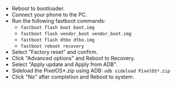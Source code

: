 - Reboot to bootloader.
- Connect your phone to the PC.
- Run the following fastboot commands:
   -  `fastboot flash boot boot.img`
   -  `fastboot flash vendor_boot vendor_boot.img`
   -  `fastboot flash dtbo dtbo.img`
   -  `fastboot reboot recovery`
- Select "Factory reset" and confirm.
- Click "Advanced options" and Reboot to Recovery.
- Select "Apply update and Apply from ADB".
- Sideload the PixelOS*.zip using ADB: `adb sideload PixelOS*.zip`
- Click "No" after completion and Reboot to system.
